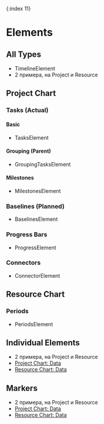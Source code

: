 {:index 11}
# Elements

## All Types

* TimelineElement
* 2 примера, на Project и Resource

## Project Chart

### Tasks (Actual)

#### Basic

* TasksElement

#### Grouping (Parent)

* GroupingTasksElement

#### Milestones

* MilestonesElement

### Baselines (Planned)

* BaselinesElement

### Progress Bars

* ProgressElement

### Connectors

* ConnectorElement

## Resource Chart

### Periods

* PeriodsElement

## Individual Elements

* 2 примера, на Project и Resource
* [Project Chart: Data](#Project_Chart#data_fields)
* [Resource Chart: Data](#Resource_Chart#data_fields)

## Markers

* 2 примера, на Project и Resource
* [Project Chart: Data](#Project_Chart#data_fields)
* [Resource Chart: Data](#Resource_Chart#data_fields)